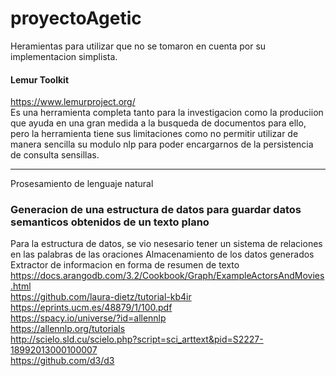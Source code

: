 # proyectoAgetic 

Heramientas para utilizar que no se tomaron en cuenta por su implementacion simplista.  
#### Lemur Toolkit
https://www.lemurproject.org/  
Es una herramienta completa tanto para la investigacion como la produciion que ayuda en una gran medida a la busqueda de documentos para ello, pero la herramienta tiene sus limitaciones como no permitir utilizar de manera sencilla su modulo nlp para poder encargarnos de la persistencia de consulta sensillas.  


------------------------
Prosesamiento de lenguaje natural  
### Generacion de una estructura de datos para guardar datos semanticos obtenidos de un texto plano 
Para la estructura de datos, se vio nesesario tener un sistema de relaciones en las palabras de las oraciones 
Almacenamiento de los datos generados  
Extractor de informacion en forma de resumen de texto  
https://docs.arangodb.com/3.2/Cookbook/Graph/ExampleActorsAndMovies.html  
https://github.com/laura-dietz/tutorial-kb4ir  
https://eprints.ucm.es/48879/1/100.pdf  
https://spacy.io/universe/?id=allennlp  
https://allennlp.org/tutorials  
http://scielo.sld.cu/scielo.php?script=sci_arttext&pid=S2227-18992013000100007  
https://github.com/d3/d3  
